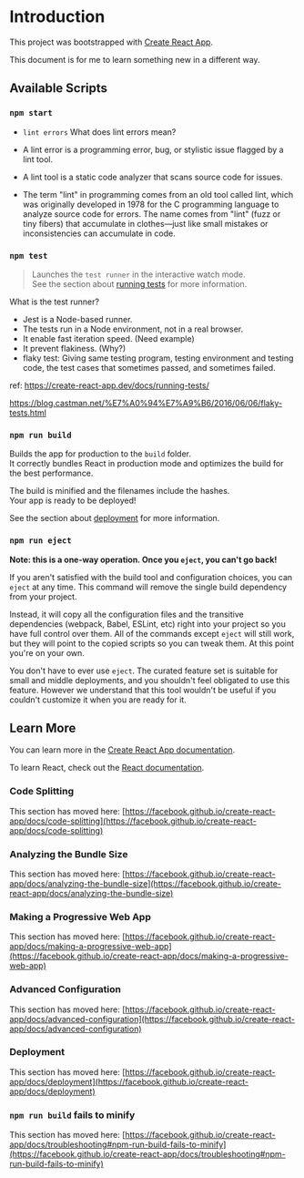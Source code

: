 # Introduction

This project was bootstrapped with [Create React App](https://github.com/facebook/create-react-app).

This document is for me to learn something new in a different way.

## Available Scripts

### `npm start`

- `lint errors`
What does lint errors mean?

- A lint error is a programming error, bug, or stylistic issue flagged by a lint tool. 

- A lint tool is a static code analyzer that scans source code for issues.

- The term "lint" in programming comes from an old tool called lint, which was originally developed in 1978 for the C programming language to analyze source code for errors. The name comes from "lint" (fuzz or tiny fibers) that accumulate in clothes—just like small mistakes or inconsistencies can accumulate in code.

### `npm test`

> Launches the `test runner` in the interactive watch mode.\
See the section about [running tests](https://facebook.github.io/create-react-app/docs/running-tests) for more information.

What is the test runner?
- Jest is a Node-based runner.
- The tests run in a Node environment, not in a real browser.
- It enable fast iteration speed. (Need example)
- It prevent flakiness. (Why?)
- flaky test: Giving same testing program, testing environment and testing code, the test cases that sometimes passed, and sometimes failed.

ref:
https://create-react-app.dev/docs/running-tests/

https://blog.castman.net/%E7%A0%94%E7%A9%B6/2016/06/06/flaky-tests.html

### `npm run build`

Builds the app for production to the `build` folder.\
It correctly bundles React in production mode and optimizes the build for the best performance.

The build is minified and the filenames include the hashes.\
Your app is ready to be deployed!

See the section about [deployment](https://facebook.github.io/create-react-app/docs/deployment) for more information.

### `npm run eject`

**Note: this is a one-way operation. Once you `eject`, you can't go back!**

If you aren't satisfied with the build tool and configuration choices, you can `eject` at any time. This command will remove the single build dependency from your project.

Instead, it will copy all the configuration files and the transitive dependencies (webpack, Babel, ESLint, etc) right into your project so you have full control over them. All of the commands except `eject` will still work, but they will point to the copied scripts so you can tweak them. At this point you're on your own.

You don't have to ever use `eject`. The curated feature set is suitable for small and middle deployments, and you shouldn't feel obligated to use this feature. However we understand that this tool wouldn't be useful if you couldn't customize it when you are ready for it.

## Learn More

You can learn more in the [Create React App documentation](https://facebook.github.io/create-react-app/docs/getting-started).

To learn React, check out the [React documentation](https://reactjs.org/).

### Code Splitting

This section has moved here: [https://facebook.github.io/create-react-app/docs/code-splitting](https://facebook.github.io/create-react-app/docs/code-splitting)

### Analyzing the Bundle Size

This section has moved here: [https://facebook.github.io/create-react-app/docs/analyzing-the-bundle-size](https://facebook.github.io/create-react-app/docs/analyzing-the-bundle-size)

### Making a Progressive Web App

This section has moved here: [https://facebook.github.io/create-react-app/docs/making-a-progressive-web-app](https://facebook.github.io/create-react-app/docs/making-a-progressive-web-app)

### Advanced Configuration

This section has moved here: [https://facebook.github.io/create-react-app/docs/advanced-configuration](https://facebook.github.io/create-react-app/docs/advanced-configuration)

### Deployment

This section has moved here: [https://facebook.github.io/create-react-app/docs/deployment](https://facebook.github.io/create-react-app/docs/deployment)

### `npm run build` fails to minify

This section has moved here: [https://facebook.github.io/create-react-app/docs/troubleshooting#npm-run-build-fails-to-minify](https://facebook.github.io/create-react-app/docs/troubleshooting#npm-run-build-fails-to-minify)
